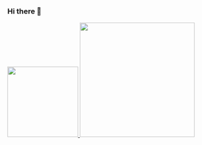 ### Hi there 👋


<a href='leelkarunarathne.me/'>
<img height='160px'  src = 'https://github-readme-stats.vercel.app/api?username=leelk&hide_title=true&theme=midnight-purple&count_private=true&show_icons=true'>

<img height='260px' src='https://github-readme-stats.vercel.app/api/top-langs/?username=leelk&hide=php,c%2b%2b&hide_title=true&theme=midnight-purple' >

</a>
